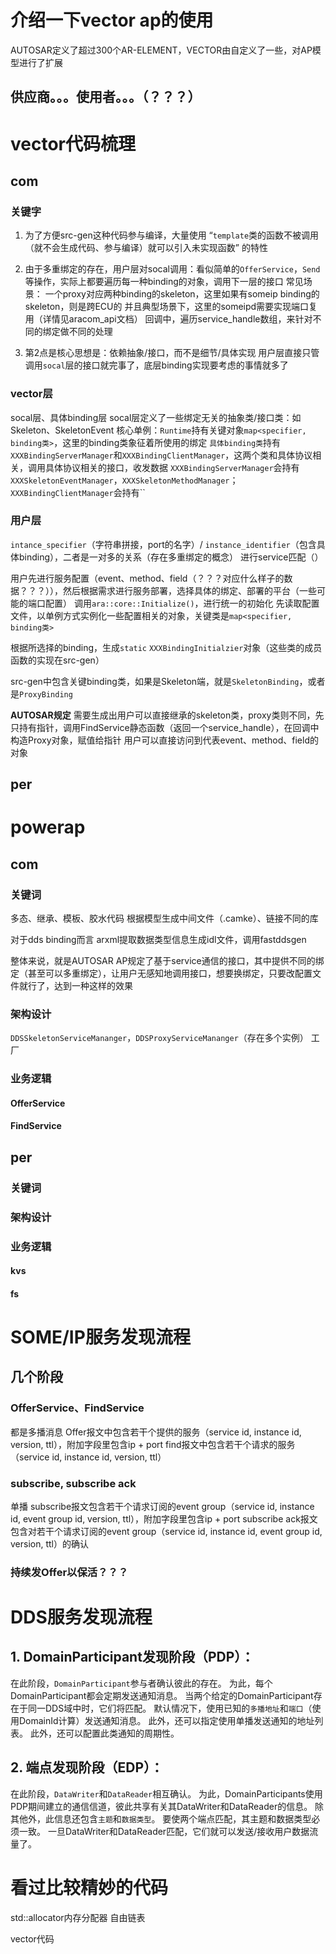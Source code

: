 # 介绍一下vector ap的使用
AUTOSAR定义了超过300个AR-ELEMENT，VECTOR由自定义了一些，对AP模型进行了扩展

## 供应商。。。使用者。。。（？？？）




# vector代码梳理
## com
### 关键字
1. 为了方便src-gen这种代码参与编译，大量使用 “`template`类的函数不被调用（就不会生成代码、参与编译）就可以引入未实现函数” 的特性
2. 由于多重绑定的存在，用户层对socal调用：看似简单的`OfferService`，`Send`等操作，实际上都要遍历每一种binding的对象，调用下一层的接口
    常见场景：
    一个proxy对应两种binding的skeleton，这里如果有someip binding的skeleton，则是跨ECU的
    并且典型场景下，这里的someipd需要实现端口复用（详情见aracom_api文档）
    回调中，遍历service_handle数组，来针对不同的绑定做不同的处理

3. 第2点是核心思想是：依赖抽象/接口，而不是细节/具体实现
    用户层直接只管调用`socal`层的接口就完事了，底层binding实现要考虑的事情就多了

### vector层
socal层、具体binding层
socal层定义了一些绑定无关的抽象类/接口类：如Skeleton、SkeletonEvent
核心单例：`Runtime`持有关键对象`map<specifier, binding类>`，这里的binding类象征着所使用的绑定
`具体binding类`持有`XXXBindingServerManager`和`XXXBindingClientManager`，这两个类和具体协议相关，调用具体协议相关的接口，收发数据
`XXXBindingServerManager`会持有`XXXSkeletonEventManager`，`XXXSkeletonMethodManager`；
`XXXBindingClientManager`会持有``

### 用户层
`intance_specifier`（字符串拼接，port的名字）/ `instance_identifier`（包含具体binding），二者是一对多的关系（存在多重绑定的概念）
进行service匹配（）

用户先进行服务配置（event、method、field（？？？对应什么样子的数据？？？）），然后根据需求进行服务部署，选择具体的绑定、部署的平台（一些可能的端口配置）
调用`ara::core::Initialize()`，进行统一的初始化
    先读取配置文件，以单例方式实例化一些配置相关的对象，关键类是`map<specifier, binding类>`

根据所选择的binding，生成`static` `XXXBindingInitialzier`对象（这些类的成员函数的实现在src-gen）

src-gen中包含关键binding类，如果是Skeleton端，就是`SkeletonBinding`，或者是`ProxyBinding`

**AUTOSAR规定**
需要生成出用户可以直接继承的skeleton类，proxy类则不同，先只持有指针，调用FindService静态函数（返回一个service_handle），在回调中构造Proxy对象，赋值给指针
用户可以直接访问到代表event、method、field的对象



## per




# powerap
## com
### 关键词
多态、继承、模板、胶水代码
根据模型生成中间文件（.camke）、链接不同的库

对于dds binding而言
    arxml提取数据类型信息生成idl文件，调用fastddsgen

整体来说，就是AUTOSAR AP规定了基于service通信的接口，其中提供不同的绑定（甚至可以多重绑定），让用户无感知地调用接口，想要换绑定，只要改配置文件就行了，达到一种这样的效果




### 架构设计
`DDSSkeletonServiceMananger`，`DDSProxyServiceMananger`（存在多个实例）
工厂





### 业务逻辑




#### OfferService




#### FindService









## per
### 关键词


### 架构设计


### 业务逻辑
#### kvs



#### fs




# SOME/IP服务发现流程
## 几个阶段
### OfferService、FindService
都是多播消息
Offer报文中包含若干个提供的服务（service id, instance id, version, ttl），附加字段里包含ip + port
find报文中包含若干个请求的服务（service id, instance id, version, ttl）

### subscribe, subscribe ack
单播
subscribe报文包含若干个请求订阅的event group（service id, instance id, event group id, version, ttl），附加字段里包含ip + port
subscribe ack报文包含对若干个请求订阅的event group（service id, instance id, event group id, version, ttl）的确认

### 持续发Offer以保活？？？




# DDS服务发现流程
## 1. DomainParticipant发现阶段（PDP）：
在此阶段，`DomainParticipant`参与者确认彼此的存在。
为此，每个DomainParticipant都会定期发送通知消息。
当两个给定的DomainParticipant存在于同一DDS域中时，它们将匹配。
默认情况下，使用已知的`多播地址`和`端口`（使用DomainId计算）发送通知消息。
此外，还可以指定使用单播发送通知的地址列表。
此外，还可以配置此类通知的周期性。



## 2. 端点发现阶段（EDP）：
在此阶段，`DataWriter`和`DataReader`相互确认。
为此，DomainParticipants使用PDP期间建立的通信信道，彼此共享有关其DataWriter和DataReader的信息。
除其他外，此信息还包含`主题`和`数据类型`。
要使两个端点匹配，其主题和数据类型必须一致。
一旦DataWriter和DataReader匹配，它们就可以发送/接收用户数据流量了。


























# 看过比较精妙的代码
std::allocator内存分配器
自由链表

vector代码




